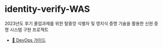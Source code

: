 # identity-verify-WAS

2023년도 후기 졸업과제를 위한 탈중앙 식별자 및 영지식 증명 기술을 활용한 신원 증명 시스템 구현 프로젝트

- [🎩 DevOps 가이드](https://half-straw-a69.notion.site/Server-DevOps-00b3cbcc7b574df29c469a7a7150a287?pvs=4)

